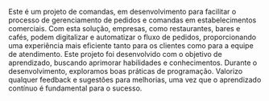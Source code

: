 Este é um projeto de comandas, em desenvolvimento para facilitar o processo de gerenciamento de pedidos e comandas em estabelecimentos comerciais. Com esta solução, empresas, como restaurantes, bares e cafés, podem digitalizar e automatizar o fluxo de pedidos, proporcionando uma experiência mais eficiente tanto para os clientes como para a equipe de atendimento.
Este projeto foi desenvolvido com o objetivo de aprendizado, buscando aprimorar habilidades e conhecimentos. Durante o desenvolvimento, exploramos boas práticas de programação. Valorizo qualquer feedback e sugestões para melhorias, uma vez que o aprendizado contínuo é fundamental para o sucesso.

